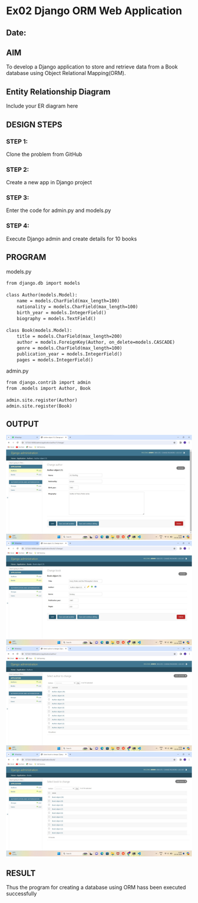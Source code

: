 # Ex02 Django ORM Web Application
## Date: 

## AIM
To develop a Django application to store and retrieve data from a Book database using Object Relational Mapping(ORM).

## Entity Relationship Diagram

Include your ER diagram here

## DESIGN STEPS

### STEP 1:
Clone the problem from GitHub

### STEP 2:
Create a new app in Django project

### STEP 3:
Enter the code for admin.py and models.py

### STEP 4:
Execute Django admin and create details for 10 books

## PROGRAM
models.py
```
from django.db import models

class Author(models.Model):
    name = models.CharField(max_length=100)
    nationality = models.CharField(max_length=100)
    birth_year = models.IntegerField()
    biography = models.TextField()

class Book(models.Model):
    title = models.CharField(max_length=200)
    author = models.ForeignKey(Author, on_delete=models.CASCADE)
    genre = models.CharField(max_length=100)
    publication_year = models.IntegerField()
    pages = models.IntegerField()
```
admin.py
```
from django.contrib import admin
from .models import Author, Book

admin.site.register(Author)
admin.site.register(Book)
```
## OUTPUT 
![alt text](<WhatsApp Image 2024-04-05 at 12.03.28 PM.jpeg>)
![alt text](<WhatsApp Image 2024-04-05 at 12.03.28 PM (1).jpeg>)
![alt text](<WhatsApp Image 2024-04-05 at 12.03.27 PM.jpeg>) 
![alt text](<WhatsApp Image 2024-04-05 at 12.03.27 PM (1).jpeg>)
## RESULT
Thus the program for creating a database using ORM hass been executed successfully
